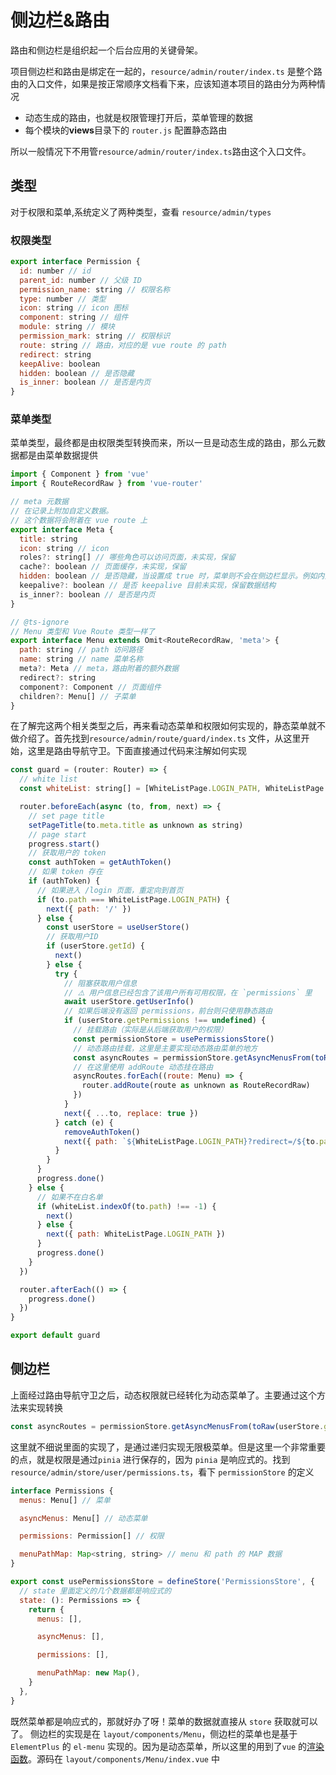 # 侧边栏&路由

路由和侧边栏是组织起一个后台应用的关键骨架。

项目侧边栏和路由是绑定在一起的，`resource/admin/router/index.ts` 是整个路由的入口文件，如果是按正常顺序文档看下来，应该知道本项目的路由分为两种情况

- 动态生成的路由，也就是权限管理打开后，菜单管理的数据
- 每个模块的**views**目录下的 `router.js` 配置静态路由

所以一般情况下不用管`resource/admin/router/index.ts`路由这个入口文件。

## 类型

对于权限和菜单,系统定义了两种类型，查看 `resource/admin/types`

### 权限类型

```js title="resource/admin/types/Permissions.ts"
export interface Permission {
  id: number // id
  parent_id: number // 父级 ID
  permission_name: string // 权限名称
  type: number // 类型
  icon: string // icon 图标
  component: string // 组件
  module: string // 模块
  permission_mark: string // 权限标识
  route: string // 路由，对应的是 vue route 的 path
  redirect: string
  keepAlive: boolean
  hidden: boolean // 是否隐藏
  is_inner: boolean // 是否是内页
}
```

### 菜单类型

菜单类型，最终都是由权限类型转换而来，所以一旦是动态生成的路由，那么元数据都是由菜单数据提供

```js title="resource/admin/types/Menu.ts"
import { Component } from 'vue'
import { RouteRecordRaw } from 'vue-router'

// meta 元数据
// 在记录上附加自定义数据。
// 这个数据将会附着在 vue route 上
export interface Meta {
  title: string
  icon: string // icon
  roles?: string[] // 哪些角色可以访问页面，未实现，保留
  cache?: boolean // 页面缓存，未实现，保留
  hidden: boolean // 是否隐藏，当设置成 true 时，菜单则不会在侧边栏显示。例如内页编辑页面啊，Login,页面 404 页面啊
  keepalive?: boolean // 是否 keepalive 目前未实现，保留数据结构
  is_inner?: boolean // 是否是内页
}

// @ts-ignore
// Menu 类型和 Vue Route 类型一样了
export interface Menu extends Omit<RouteRecordRaw, 'meta'> {
  path: string // path 访问路径
  name: string // name 菜单名称
  meta?: Meta // meta，路由附着的额外数据
  redirect?: string
  component?: Component // 页面组件
  children?: Menu[] // 子菜单
}
```

在了解完这两个相关类型之后，再来看动态菜单和权限如何实现的，静态菜单就不做介绍了。首先找到`resource/admin/route/guard/index.ts` 文件，从这里开始，这里是路由导航守卫。下面直接通过代码来注解如何实现

```js title="resource/admin/route/guard/index.ts"
const guard = (router: Router) => {
  // white list
  const whiteList: string[] = [WhiteListPage.LOGIN_PATH, WhiteListPage.NOT_FOUND_PATH]

  router.beforeEach(async (to, from, next) => {
    // set page title
    setPageTitle(to.meta.title as unknown as string)
    // page start
    progress.start()
    // 获取用户的 token
    const authToken = getAuthToken()
    // 如果 token 存在
    if (authToken) {
      // 如果进入 /login 页面，重定向到首页
      if (to.path === WhiteListPage.LOGIN_PATH) {
        next({ path: '/' })
      } else {
        const userStore = useUserStore()
        // 获取用户ID
        if (userStore.getId) {
          next()
        } else {
          try {
            // 阻塞获取用户信息
            // ⚠️ 用户信息已经包含了该用户所有可用权限，在 `permissions` 里
            await userStore.getUserInfo()
            // 如果后端没有返回 permissions，前台则只使用静态路由
            if (userStore.getPermissions !== undefined) {
              // 挂载路由（实际是从后端获取用户的权限）
              const permissionStore = usePermissionsStore()
              // 动态路由挂载，这里是主要实现动态路由菜单的地方
              const asyncRoutes = permissionStore.getAsyncMenusFrom(toRaw(userStore.getPermissions))
              // 在这里使用 addRoute 动态挂在路由
              asyncRoutes.forEach((route: Menu) => {
                router.addRoute(route as unknown as RouteRecordRaw)
              })
            }
            next({ ...to, replace: true })
          } catch (e) {
            removeAuthToken()
            next({ path: `${WhiteListPage.LOGIN_PATH}?redirect=/${to.path}` })
          }
        }
      }
      progress.done()
    } else {
      // 如果不在白名单
      if (whiteList.indexOf(to.path) !== -1) {
        next()
      } else {
        next({ path: WhiteListPage.LOGIN_PATH })
      }
      progress.done()
    }
  })

  router.afterEach(() => {
    progress.done()
  })
}

export default guard
```

## 侧边栏

上面经过路由导航守卫之后，动态权限就已经转化为动态菜单了。主要通过这个方法来实现转换

```js
const asyncRoutes = permissionStore.getAsyncMenusFrom(toRaw(userStore.getPermissions))
```

这里就不细说里面的实现了，是通过递归实现无限极菜单。但是这里一个非常重要的点，就是权限是通过`pinia` 进行保存的，因为 `pinia` 是响应式的。找到 `resource/admin/store/user/permissions.ts`，看下 `permissionStore` 的定义

```js title="resource/admin/store/user/permissions.ts"
interface Permissions {
  menus: Menu[] // 菜单

  asyncMenus: Menu[] // 动态菜单

  permissions: Permission[] // 权限

  menuPathMap: Map<string, string> // menu 和 path 的 MAP 数据
}

export const usePermissionsStore = defineStore('PermissionsStore', {
  // state 里面定义的几个数据都是响应式的
  state: (): Permissions => {
    return {
      menus: [],

      asyncMenus: [],

      permissions: [],

      menuPathMap: new Map(),
    }
  },
}
```

既然菜单都是响应式的，那就好办了呀！菜单的数据就直接从 `store` 获取就可以了。
侧边栏的实现是在 `layout/components/Menu`，侧边栏的菜单也是基于`ElementPlus` 的
`el-menu` 实现的。因为是动态菜单，所以这里的用到了`vue` 的[渲染函数](https://cn.vuejs.org/guide/extras/render-function.html#creating-vnodes)。源码在 `layout/components/Menu/index.vue` 中
